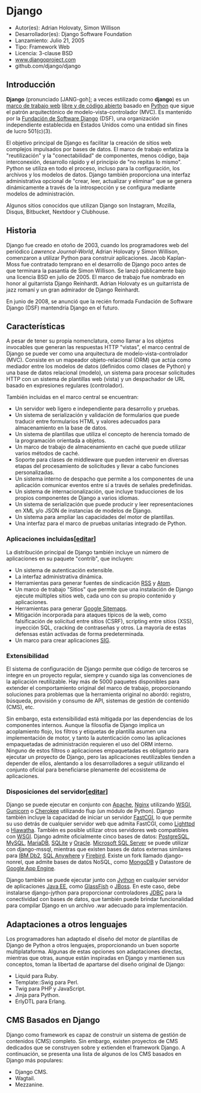 # Django

- Autor(es): Adrian Holovaty, Simon Willison
- Desarrollador(es): Django Software Foundation
- Lanzamiento: Julio 21, 2005
- Tipo: Framework Web
- Licencia: 3-clause BSD
- www.djangoproject.com
- github.com/django/django

## Introducción

**Django** (pronunciado [JANG-goh]; a veces estilizado como **django**) es un [marco de trabajo web](https://es.wikipedia.org/wiki/Marco_de_trabajo_web) [libre y de código abierto](https://es.wikipedia.org/wiki/Software_libre_y_de_c%C3%B3digo_abierto) basado en [Python](https://es.wikipedia.org/wiki/Python) que sigue el patrón arquitectónico de modelo-vista-controlador (MVC). Es mantenido por la [Fundación de Software Django](https://es.wikipedia.org/wiki/Fundaci%C3%B3n_de_Software_Django) (DSF), una organización independiente establecida en Estados Unidos como una entidad sin fines de lucro 501(c)(3).

El objetivo principal de Django es facilitar la creación de sitios web complejos impulsados por bases de datos. El marco de trabajo enfatiza la "reutilización" y la "conectabilidad" de componentes, menos código, baja interconexión, desarrollo rápido y el principio de "no repitas lo mismo". Python se utiliza en todo el proceso, incluso para la configuración, los archivos y los modelos de datos. Django también proporciona una interfaz administrativa opcional de "crear, leer, actualizar y eliminar" que se genera dinámicamente a través de la introspección y se configura mediante modelos de administración.

Algunos sitios conocidos que utilizan Django son Instagram, Mozilla, Disqus, Bitbucket, Nextdoor y Clubhouse.

## Historia

Django fue creado en otoño de 2003, cuando los programadores web del periódico *Lawrence Journal-World*, Adrian Holovaty y Simon Willison, comenzaron a utilizar Python para construir aplicaciones. Jacob Kaplan-Moss fue contratado temprano en el desarrollo de Django poco antes de que terminara la pasantía de Simon Willison. Se lanzó públicamente bajo una licencia BSD en julio de 2005. El marco de trabajo fue nombrado en honor al guitarrista Django Reinhardt. Adrian Holovaty es un guitarrista de jazz romaní y un gran admirador de Django Reinhardt.

En junio de 2008, se anunció que la recién formada Fundación de Software Django (DSF) mantendría Django en el futuro.

## Características

A pesar de tener su propia nomenclatura, como llamar a los objetos invocables que generan las respuestas HTTP "vistas", el marco central de Django se puede ver como una arquitectura de modelo-vista-controlador (MVC). Consiste en un mapeador objeto-relacional (ORM) que actúa como mediador entre los modelos de datos (definidos como clases de Python) y una base de datos relacional (modelo), un sistema para procesar solicitudes HTTP con un sistema de plantillas web (vista) y un despachador de URL basado en expresiones regulares (controlador).

También incluidas en el marco central se encuentran:

- Un servidor web ligero e independiente para desarrollo y pruebas.
- Un sistema de serialización y validación de formularios que puede traducir entre formularios HTML y valores adecuados para almacenamiento en la base de datos.
- Un sistema de plantillas que utiliza el concepto de herencia tomado de la programación orientada a objetos.
- Un marco de trabajo de almacenamiento en caché que puede utilizar varios métodos de caché.
- Soporte para clases de middleware que pueden intervenir en diversas etapas del procesamiento de solicitudes y llevar a cabo funciones personalizadas.
- Un sistema interno de despacho que permite a los componentes de una aplicación comunicar eventos entre sí a través de señales predefinidas.
- Un sistema de internacionalización, que incluye traducciones de los propios componentes de Django a varios idiomas.
- Un sistema de serialización que puede producir y leer representaciones en XML y/o JSON de instancias de modelos de Django.
- Un sistema para ampliar las capacidades del motor de plantillas.
- Una interfaz para el marco de pruebas unitarias integrado de Python.

### **Aplicaciones incluidas[[editar](https://es.wikipedia.org/w/index.php?title=Django_(framework_web)&action=edit&section=4)]**

La distribución principal de Django también incluye un número de aplicaciones en su paquete "contrib", que incluyen:

- Un sistema de autenticación extensible.
- La interfaz administrativa dinámica.
- Herramientas para generar fuentes de sindicación [RSS](https://es.wikipedia.org/wiki/RSS_(formato)) y [Atom](https://es.wikipedia.org/wiki/Atom_(est%C3%A1ndar)).
- Un marco de trabajo "Sitios" que permite que una instalación de Django ejecute múltiples sitios web, cada uno con su propio contenido y aplicaciones.
- Herramientas para generar [Google Sitemaps](https://es.wikipedia.org/wiki/Google_Sitemaps).
- Mitigación incorporada para ataques típicos de la web, como falsificación de solicitud entre sitios (CSRF), scripting entre sitios (XSS), inyección SQL, cracking de contraseñas y otros. La mayoría de estas defensas están activadas de forma predeterminada.
- Un marco para crear aplicaciones [SIG](https://es.wikipedia.org/wiki/Sistema_de_Informaci%C3%B3n_Geogr%C3%A1fica).

### **Extensibilidad**

El sistema de configuración de Django permite que código de terceros se integre en un proyecto regular, siempre y cuando siga las convenciones de la aplicación reutilizable. Hay más de 5000 paquetes disponibles para extender el comportamiento original del marco de trabajo, proporcionando soluciones para problemas que la herramienta original no abordó: registro, búsqueda, provisión y consumo de API, sistemas de gestión de contenido (CMS), etc.

Sin embargo, esta extensibilidad está mitigada por las dependencias de los componentes internos. Aunque la filosofía de Django implica un acoplamiento flojo, los filtros y etiquetas de plantilla asumen una implementación de motor, y tanto la autenticación como las aplicaciones empaquetadas de administración requieren el uso del ORM interno. Ninguno de estos filtros o aplicaciones empaquetadas es obligatorio para ejecutar un proyecto de Django, pero las aplicaciones reutilizables tienden a depender de ellos, alentando a los desarrolladores a seguir utilizando el conjunto oficial para beneficiarse plenamente del ecosistema de aplicaciones.

### **Disposiciones del servidor[[editar](https://es.wikipedia.org/w/index.php?title=Django_(framework_web)&action=edit&section=6)]**

Django se puede ejecutar en conjunto con [Apache](https://es.wikipedia.org/wiki/Servidor_HTTP_Apache), [Nginx](https://es.wikipedia.org/wiki/Nginx) utilizando [WSGI](https://es.wikipedia.org/wiki/Interfaz_de_pasarela_del_servidor_web), [Gunicorn](https://es.wikipedia.org/wiki/Gunicorn) o [Cherokee](https://es.wikipedia.org/wiki/Cherokee_(servidor_web)) utilizando flup (un módulo de Python). Django también incluye la capacidad de iniciar un servidor [FastCGI](https://es.wikipedia.org/wiki/FastCGI), lo que permite su uso detrás de cualquier servidor web que admita FastCGI, como [Lighttpd](https://es.wikipedia.org/wiki/Lighttpd) o [Hiawatha](https://es.wikipedia.org/wiki/Hiawatha_(servidor_web)). También es posible utilizar otros servidores web compatibles con [WSGI](https://es.wikipedia.org/wiki/Interfaz_de_pasarela_del_servidor_web). Django admite oficialmente cinco bases de datos: [PostgreSQL](https://es.wikipedia.org/wiki/PostgreSQL), [MySQL](https://es.wikipedia.org/wiki/MySQL), [MariaDB](https://es.wikipedia.org/wiki/MariaDB), [SQLite](https://es.wikipedia.org/wiki/SQLite) y [Oracle](https://es.wikipedia.org/wiki/Oracle_Database). [Microsoft SQL Server](https://es.wikipedia.org/wiki/Microsoft_SQL_Server) se puede utilizar con django-mssql, mientras que existen bases de datos externas similares para [IBM Db2](https://es.wikipedia.org/wiki/IBM_Db2), [SQL Anywhere](https://es.wikipedia.org/wiki/SQL_Anywhere) y [Firebird](https://es.wikipedia.org/wiki/Firebird_(base_de_datos)). Existe un fork llamado django-nonrel, que admite bases de datos NoSQL, como [MongoDB](https://es.wikipedia.org/wiki/MongoDB) y Datastore de [Google App Engine](https://es.wikipedia.org/wiki/Google_App_Engine).

Django también se puede ejecutar junto con [Jython](https://es.wikipedia.org/wiki/Jython) en cualquier servidor de aplicaciones [Java EE](https://es.wikipedia.org/wiki/Java_EE), como [GlassFish](https://es.wikipedia.org/wiki/GlassFish) o [JBoss](https://es.wikipedia.org/wiki/JBoss). En este caso, debe instalarse django-jython para proporcionar controladores [JDBC](https://es.wikipedia.org/wiki/JDBC) para la conectividad con bases de datos, que también puede brindar funcionalidad para compilar Django en un archivo .war adecuado para implementación.

## Adaptaciones a otros lenguajes

Los programadores han adaptado el diseño del motor de plantillas de Django de Python a otros lenguajes, proporcionando un buen soporte multiplataforma. Algunas de estas opciones son adaptaciones directas, mientras que otras, aunque están inspiradas en Django y mantienen sus conceptos, toman la libertad de apartarse del diseño original de Django:

- Liquid para Ruby.
- Template::Swig para Perl.
- Twig para PHP y JavaScript.
- Jinja para Python.
- ErlyDTL para Erlang.

## CMS Basados en Django

Django como framework es capaz de construir un sistema de gestión de contenidos (CMS) completo. Sin embargo, existen proyectos de CMS dedicados que se construyen sobre y extienden el framework Django. A continuación, se presenta una lista de algunos de los CMS basados en Django más populares:

- Django CMS.
- Wagtail.
- Mezzanine.
